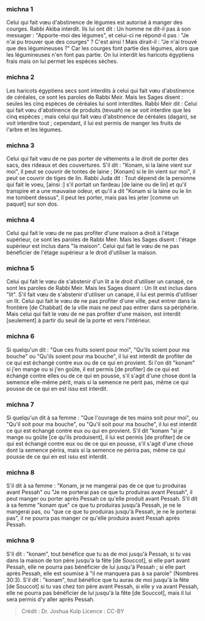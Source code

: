 
### michna 1
Celui qui fait vœu d'abstinence de légumes est autorisé à manger des courges. Rabbi Akiba interdit. Ils lui ont dit : Un homme ne dit-il pas à son messager : "Apporte-moi des légumes", et celui-ci ne répond-il pas : "Je n'ai pu trouver que des courges" ?  C'est ainsi ! Mais dirait-il : "Je n'ai trouvé que des légumineuses ?" Car les courges font partie des légumes, alors que les légumineuses n'en font pas partie. On lui interdit les haricots égyptiens frais mais on lui permet les espèces sèches.

### michna 2
Les haricots égyptiens secs sont interdits à celui qui fait vœu d'abstinence de céréales, ce sont les paroles de Rabbi Meir. Mais les Sages disent : seules les cinq espèces de céréales lui sont interdites. Rabbi Meir dit : Celui qui fait vœu d'abstinence de produits (tevuah) ne se voit interdire que les cinq espèces ; mais celui qui fait vœu d'abstinence de céréales (dagan), se voit interdire tout ; cependant, il lui est permis de manger les fruits de l'arbre et les légumes.

### michna 3
Celui qui fait vœu de ne pas porter de vêtements a le droit de porter des sacs, des rideaux et des couvertures. S'il dit : "Konam, si la laine vient sur moi", il peut se couvrir de tontes de laine ; [Konam] si le lin vient sur moi", il peut se couvrir de tiges de lin. Rabbi Juda dit : Tout dépend de la personne qui fait le voeu, [ainsi :] s'il portait un fardeau [de laine ou de lin] et qu'il transpire et a une mauvaise odeur, et qu'il a dit "Konam si la laine ou le lin me tombent dessus", il peut les porter, mais pas les jeter [comme un paquet] sur son dos.

### michna 4
Celui qui fait le vœu de ne pas profiter d'une maison a droit à l'étage supérieur, ce sont les paroles de Rabbi Meir. Mais les Sages disent : l'étage supérieur est inclus dans "la maison". Celui qui fait le vœu de ne pas bénéficier de l'étage supérieur a le droit d'utiliser la maison.

### michna 5
Celui qui fait le vœu de s'abstenir d'un lit a le droit d'utiliser un canapé, ce sont les paroles de Rabbi Meir. Mais les Sages disent :  Un lit est inclus dans "lit". S'il fait vœu de s'abstenir d'utiliser un canapé, il lui est permis d'utiliser un lit. Celui qui fait le vœu de ne pas profiter d'une ville, peut entrer dans la frontière [de Chabbat] de la ville mais ne peut pas entrer dans sa périphérie. Mais celui qui fait le vœu de ne pas profiter d'une maison, est interdit [seulement] à partir du seuil de la porte et vers l'intérieur.

### michna 6
Si quelqu'un dit : "Que ces fruits soient pour moi", "Qu'ils soient pour ma bouche" ou "Qu'ils soient pour ma bouche", il lui est interdit de profiter de ce qui est échangé contre eux ou de ce qui en provient. Si l'on dit "konam" si j'en mange ou si j'en goûte, il est permis [de profiter] de ce qui est échangé contre elles ou de ce qui en pousse, s'il s'agit d'une chose dont la semence elle-même périt, mais si la semence ne périt pas, même ce qui pousse de ce qui en est issu est interdit.

### michna 7
Si quelqu'un dit à sa femme : "Que l'ouvrage de tes mains soit pour moi", ou "Qu'il soit pour ma bouche", ou "Qu'il soit pour ma bouche", il lui est interdit ce qui est échangé contre eux ou qui en provient. S'il dit "konam "si je mange ou goûte [ce qu'ils produisent], il lui est permis [de profiter] de ce qui est échangé contre eux ou de ce qui en pousse, s'il s'agit d'une chose dont la semence périra, mais si la semence ne périra pas, même ce qui pousse de ce qui en est issu est interdit.

### michna 8
S'il dit à sa femme : "Konam, je ne mangerai pas de ce que tu produiras avant Pessah" ou "Je ne porterai pas ce que tu produiras avant Pessah", il peut manger ou porter après Pessah ce qu'elle produit avant Pessah. S'il dit à sa femme "konam que" ce que tu produiras jusqu'à Pessah, je ne le mangerai pas, ou "que ce que tu produiras jusqu'à Pessah, je ne le porterai pas", il ne pourra pas manger ce qu'elle produira avant Pessah après Pessah.

### michna 9
S'il dit : "konam", tout bénéfice que tu as de moi jusqu'à Pessah, si tu vas dans la maison de ton père jusqu'à la fête [de Souccot], si elle part avant Pessah, elle ne pourra pas bénéficier de lui jusqu'à Pessah ; si elle part après Pessah, elle est soumise à "il ne manquera pas à sa parole" (Nombres 30:3). S'il dit : "konam", tout bénéfice que tu auras de moi jusqu'à la fête [de Souccot] si tu vas chez ton père avant Pessah, si elle y va avant Pessah, elle ne pourra pas bénéficier de lui jusqu'à la fête [de Souccot], mais il lui sera permis d'y aller après Pessah.

>Crédit : Dr. Joshua Kulp
>Licence : CC-BY
